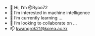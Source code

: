 - 👋 Hi, I’m @Ryoo72
- 👀 I’m interested in machine intelligence
- 🌱 I’m currently learning ...
- 💞️ I’m looking to collaborate on ...
- 📫 kwangrok21@korea.ac.kr

<!---
Ryoo72/Ryoo72 is a ✨ special ✨ repository because its `README.md` (this file) appears on your GitHub profile.
You can click the Preview link to take a look at your changes.
--->
